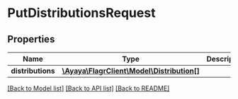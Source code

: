 # PutDistributionsRequest

## Properties
Name | Type | Description | Notes
------------ | ------------- | ------------- | -------------
**distributions** | [**\Ayaya\FlagrClient\Model\Distribution[]**](Distribution.md) |  | 

[[Back to Model list]](../../README.md#documentation-for-models) [[Back to API list]](../../README.md#documentation-for-api-endpoints) [[Back to README]](../../README.md)

